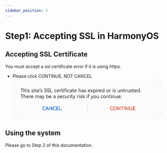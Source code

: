 ```yaml
---
sidebar_position: 2
---
```


# Step1: Accepting SSL in HarmonyOS
## Accepting SSL Certificate
You must accept a ssl certificate error if it is using https.
* Please click CONTINUE, NOT CANCEL.
![](./img/HMOS01.jpg)


## Using the system
Please go to Step 2 of this documentation.